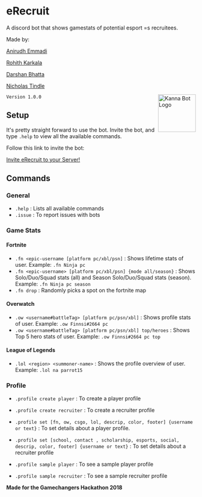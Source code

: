 # eRecruit

A discord bot that shows gamestats of potential esport =s recruitees.

Made by:

[Anirudh Emmadi](http://anirudhemmadi.com)

[Rohith Karkala](https://github.com/RKarkala)

[Darshan Bhatta](https://darshanbhatta.com)

[Nicholas Tindle](https://github.com/ntindle)

<img src="https://cdn.discordapp.com/attachments/470821393446076437/493465840964993024/erecruit.png" alt="Kanna Bot Logo" height = "100px" width = "100px" align="right">

`Version 1.0.0`

## Setup

It's pretty straight forward to use the bot. Invite the bot, and type `.help` to view all the available commands.

Follow this link to invite the bot:

[Invite eRecruit to your Server!](https://discordapp.com/oauth2/authorize?client_id=493113844940668932&scope=bot&permissions=8) 

## Commands

### General

- `.help` : Lists all available commands
- `.issue` : To report issues with bots

### Game Stats

#### Fortnite

- `.fn <epic-username [platform pc/xbl/psn]` : Shows lifetime stats of user. Example: `.fn Ninja pc`
- `.fn <epic-username> [platform pc/xbl/psn] {mode all/season}` : Shows Solo/Duo/Squad stats (all) and Season Solo/Duo/Squad stats (season). Example: `.fn Ninja pc season`
- `.fn drop` : Randomly picks a spot on the fortnite map


#### Overwatch

- `.ow <username#battleTag> [platform pc/psn/xbl]` : Shows profile stats of user. Example: `.ow Finnsi#2664 pc`
- `.ow <username#battleTag> [platform pc/psn/xbl] top/heroes` : Shows Top 5 hero stats of user. Example: `.ow Finnsi#2664 pc top`

#### League of Legends

- `.lol <region> <summoner-name>` : Shows the profile overview of user. Example: `.lol na parrot15`

### Profile

- `.profile create player` : To create a player profile

- `.profile create recruiter` : To create a recruiter profile

- `.profile set [fn, ow, csgo, lol, descrip, color, footer] {username or text}` : To set details about a player profile. 

- `.profile set [school, contact , scholarship, esports, social, descrip, color, footer] {username or text}` : To set details about a recruiter profile

- `.profile sample player` : To see a sample player profile

- `.profile sample recruiter` : To see a sample recruiter profile

**Made for the Gamechangers Hackathon 2018**